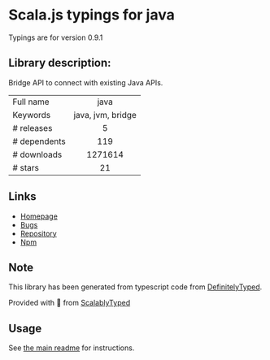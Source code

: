 
# Scala.js typings for java

Typings are for version 0.9.1

## Library description:
Bridge API to connect with existing Java APIs.

|                    |                 |
| ------------------ | :-------------: |
| Full name          | java |
| Keywords           | java, jvm, bridge |
| # releases         | 5 |
| # dependents       | 119 |
| # downloads        | 1271614 |
| # stars            | 21 |

## Links
- [Homepage](https://github.com/joeferner/node-java#readme)
- [Bugs](https://github.com/joeferner/node-java/issues)
- [Repository](https://github.com/joeferner/node-java)
- [Npm](https://www.npmjs.com/package/java)
    


## Note
This library has been generated from typescript code from [DefinitelyTyped](https://definitelytyped.org).

Provided with :purple_heart: from [ScalablyTyped](https://github.com/oyvindberg/ScalablyTyped)

## Usage
See [the main readme](../../readme.md) for instructions.


